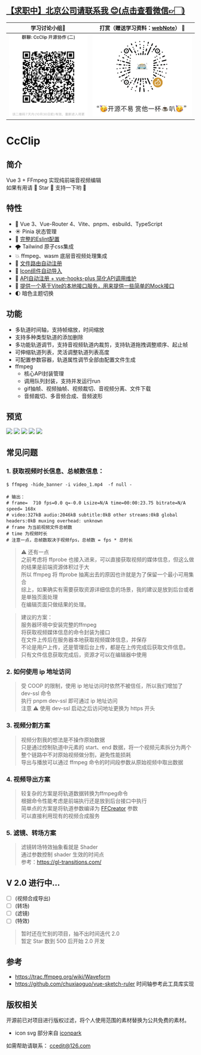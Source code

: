## [【求职中】北京公司请联系我 😊(点击查看微信👉🏻)](https://github.com/Cc-Edit/Cc-Edit/blob/main/public/wechat.png)

|                                      学习讨论小组🍻                                      |   打赏（赠送学习资料：[webNote](https://github.com/Cc-Edit/webNote)） :confetti_ball:    | 
|:----------------------------------------------------------------------------------:|:---------------------------------------------------------------------:| 
| ![wechat.png](https://github.com/Cc-Edit/Cc-Edit/blob/main/public/CcClip.png) |     ![img.png](https://github.com/Cc-Edit/Cc-Edit/blob/main/public/img.png)  |


# CcClip

## 简介
Vue 3 + FFmpeg 实现纯前端音视频编辑 <br/>
如果有用请 🌟 Star 🌟 支持一下哟 🫣 <br/>

## 特性
- 💪 Vue 3、Vue-Router 4、Vite、pnpm、esbuild、TypeScript
- ☀️ Pinia 状态管理
- 🌟 [完整的Eslint配置](https://github.com/Cc-Edit/CcClip/blob/master/.eslintrc.cjs)
- 🌪 Tailwind 原子css集成
- 💥 ffmpeg、wasm 底层音视频处理集成
- 🚙 [文件路由自动注册](https://github.com/Cc-Edit/CcClip/blob/master/src/plugins/installRouter.ts)
- 🚕 [Icon组件自动导入](https://github.com/Cc-Edit/CcClip/blob/master/src/plugins/installIcon.ts)
- 🚗 [API自动注册 + vue-hooks-plus 简化API调用维护](https://inhiblab-core.gitee.io/docs/hooks/)
- 🎁 [提供一个基于Vite的本地接口服务，用来提供一些简单的Mock接口](https://github.com/Cc-Edit/CcClip/blob/master/viteUtil/viteProxyServer/vite-plugin-proxy-server.ts)
- 🌓 暗色主题切换

## 功能
- 多轨道时间轴，支持帧缩放，时间缩放
- 支持多种类型轨道的添加删除
- 多功能轨道调节，支持音视频轨道内裁剪，支持轨道拖拽调整顺序、起止帧
- 可伸缩轨道列表，灵活调整轨道列表高度
- 可配置参数容器，轨道属性调节全部由配置文件生成
- ffmpeg 
  - 核心API封装管理
  - 调用队列封装，支持并发运行run
  - gif抽帧、视频抽帧、视频裁切、音视频分离、文件下载
  - 音频裁切、多音频合成、音频波形 

## 预览
![](coverImage/img.png)
![](coverImage/img_1.png)
![](coverImage/img_2.png)
![](coverImage/img_3.png)
![](coverImage/img_4.png)

## 常见问题
### 1. 获取视频时长信息、总帧数信息：
```shell
$ ffmpeg -hide_banner -i video_1.mp4  -f null -

# 输出：
# frame=  710 fps=0.0 q=-0.0 Lsize=N/A time=00:00:23.75 bitrate=N/A speed= 168x
# video:327kB audio:2046kB subtitle:0kB other streams:0kB global headers:0kB muxing overhead: unknown
# frame 为当前视频文件总帧数
# time 为视频时长
# 注意一点，总帧数取决于视频fps，总帧数 = fps * 总时长
```
> ⚠️ 还有一点  
> 之前考虑将 ffprobe 也接入进来，可以直接获取视频的媒体信息，但这么做的结果是前端资源体积过于大  
> 所以 ffmpeg 将 ffprobe 抽离出去的原因也许就是为了保留一个最小可用集合  
> 综上，如果确实有需要获取资源详细信息的场景，我的建议是放到后台或者是单独页面处理   
> 在编辑页面只做结果的处理。  

> 建议的方案：   
> 服务器环境中安装完整的ffmpeg    
> 将获取视频媒体信息的命令封装为接口    
> 在文件上传后在服务器本地获取视频媒体信息，并保存     
> 不论是用户上传，还是管理后台上传，都是在上传完成后获取文件信息。   
> 只有文件信息获取完成后，资源才可以在编辑器中使用   

### 2. 如何使用 ip 地址访问
> 受 COOP 的限制，使用 ip 地址访问时依然不被信任，所以我们增加了 dev-ssl 命令  
> 执行 pnpm dev-ssl 即可通过 ip 地址访问  
> 注意 ⚠️ 使用 dev-ssl 启动之后访问地址更换为 https 开头  

### 3. 视频分割方案
> 视频分割我的想法是不操作原始数据  
> 只是通过控制轨道中元素的 start、end 数据，将一个视频元素拆分为两个   
> 整个链路中不对原始视频做分割，避免性能损耗   
> 导出与播放可以通过 ffmpeg 命令的时间段参数从原始视频中取出数据   

### 4. 视频导出方案
> 较复杂的方案是将轨道数据转换为ffmpeg命令   
> 根据命令性能考虑是前端执行还是放到后台接口中执行  
> 简单点的方案是将轨道参数编译为 [FFCreator](https://tnfe.github.io/FFCreator/#/) 参数    
> 可以直接利用现有的视频合成服务    

### 5. 滤镜、转场方案
> 滤镜转场特效抽象看就是 Shader   
> 通过参数控制 shader 生效的时间点  
> 参考：https://gl-transitions.com/   


## V 2.0 进行中...
- [ ] (视频合成导出)
- [ ] (转场)
- [ ] (滤镜)
- [ ] (特效)
> 暂时还在忙别的项目，抽不出时间迭代 2.0   
> 暂定 Star 数到 500 后开始 2.0 开发

## 参考
- https://trac.ffmpeg.org/wiki/Waveform
- https://github.com/chuxiaoguo/vue-sketch-ruler 时间轴参考此工具库实现


## 版权相关
  开源前已对项目进行版权过滤，将个人使用范围的素材替换为公共免费的素材。
  - icon svg 部分来自 [iconpark](https://iconpark.oceanengine.com/official)


如需帮助请联系： ccedit@126.com
